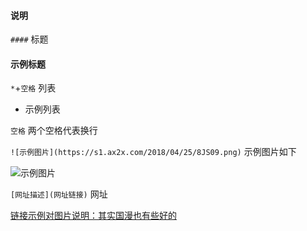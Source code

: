 #### 说明

`####` 标题

#### 示例标题

`*`+`空格` 列表
* 示例列表

`空格` 两个空格代表换行

`![示例图片](https://s1.ax2x.com/2018/04/25/8JS09.png)` 示例图片如下

![示例图片](https://s1.ax2x.com/2018/04/25/8JS09.png)

`[网址描述](网址链接)` 网址

[链接示例对图片说明：其实国漫也有些好的](https://www.google.com/)
